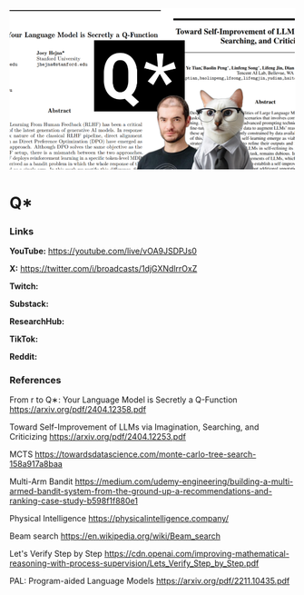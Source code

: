 ![thumbnail](thumbnail.png)

# Q*

### Links

**YouTube:** https://youtube.com/live/vOA9JSDPJs0

**X:** https://twitter.com/i/broadcasts/1djGXNdlrrOxZ

**Twitch:**

**Substack:**

**ResearchHub:**

**TikTok:**

**Reddit:**

### References

From r to Q∗: Your Language Model is Secretly a Q-Function
https://arxiv.org/pdf/2404.12358.pdf

Toward Self-Improvement of LLMs via Imagination, Searching, and Criticizing
https://arxiv.org/pdf/2404.12253.pdf

MCTS
https://towardsdatascience.com/monte-carlo-tree-search-158a917a8baa

Multi-Arm Bandit
https://medium.com/udemy-engineering/building-a-multi-armed-bandit-system-from-the-ground-up-a-recommendations-and-ranking-case-study-b598f1f880e1

Physical Intelligence
https://physicalintelligence.company/

Beam search
https://en.wikipedia.org/wiki/Beam_search

Let's Verify Step by Step
https://cdn.openai.com/improving-mathematical-reasoning-with-process-supervision/Lets_Verify_Step_by_Step.pdf

PAL: Program-aided Language Models
https://arxiv.org/pdf/2211.10435.pdf
